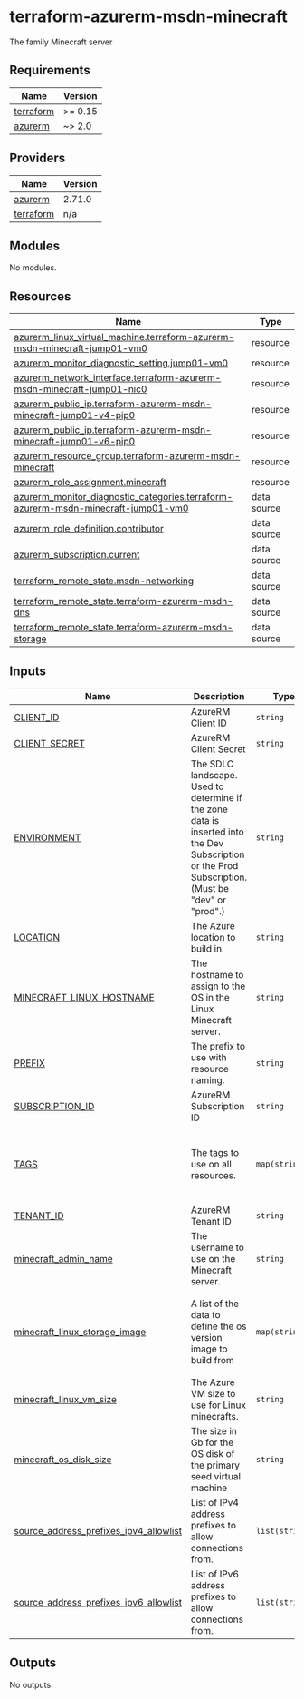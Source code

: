 # terraform-azurerm-msdn-minecraft

The family Minecraft server

<!-- BEGINNING OF PRE-COMMIT-TERRAFORM DOCS HOOK -->
## Requirements

| Name | Version |
|------|---------|
| <a name="requirement_terraform"></a> [terraform](#requirement\_terraform) | >= 0.15 |
| <a name="requirement_azurerm"></a> [azurerm](#requirement\_azurerm) | ~> 2.0 |

## Providers

| Name | Version |
|------|---------|
| <a name="provider_azurerm"></a> [azurerm](#provider\_azurerm) | 2.71.0 |
| <a name="provider_terraform"></a> [terraform](#provider\_terraform) | n/a |

## Modules

No modules.

## Resources

| Name | Type |
|------|------|
| [azurerm_linux_virtual_machine.terraform-azurerm-msdn-minecraft-jump01-vm0](https://registry.terraform.io/providers/hashicorp/azurerm/latest/docs/resources/linux_virtual_machine) | resource |
| [azurerm_monitor_diagnostic_setting.jump01-vm0](https://registry.terraform.io/providers/hashicorp/azurerm/latest/docs/resources/monitor_diagnostic_setting) | resource |
| [azurerm_network_interface.terraform-azurerm-msdn-minecraft-jump01-nic0](https://registry.terraform.io/providers/hashicorp/azurerm/latest/docs/resources/network_interface) | resource |
| [azurerm_public_ip.terraform-azurerm-msdn-minecraft-jump01-v4-pip0](https://registry.terraform.io/providers/hashicorp/azurerm/latest/docs/resources/public_ip) | resource |
| [azurerm_public_ip.terraform-azurerm-msdn-minecraft-jump01-v6-pip0](https://registry.terraform.io/providers/hashicorp/azurerm/latest/docs/resources/public_ip) | resource |
| [azurerm_resource_group.terraform-azurerm-msdn-minecraft](https://registry.terraform.io/providers/hashicorp/azurerm/latest/docs/resources/resource_group) | resource |
| [azurerm_role_assignment.minecraft](https://registry.terraform.io/providers/hashicorp/azurerm/latest/docs/resources/role_assignment) | resource |
| [azurerm_monitor_diagnostic_categories.terraform-azurerm-msdn-minecraft-jump01-vm0](https://registry.terraform.io/providers/hashicorp/azurerm/latest/docs/data-sources/monitor_diagnostic_categories) | data source |
| [azurerm_role_definition.contributor](https://registry.terraform.io/providers/hashicorp/azurerm/latest/docs/data-sources/role_definition) | data source |
| [azurerm_subscription.current](https://registry.terraform.io/providers/hashicorp/azurerm/latest/docs/data-sources/subscription) | data source |
| [terraform_remote_state.msdn-networking](https://registry.terraform.io/providers/hashicorp/terraform/latest/docs/data-sources/remote_state) | data source |
| [terraform_remote_state.terraform-azurerm-msdn-dns](https://registry.terraform.io/providers/hashicorp/terraform/latest/docs/data-sources/remote_state) | data source |
| [terraform_remote_state.terraform-azurerm-msdn-storage](https://registry.terraform.io/providers/hashicorp/terraform/latest/docs/data-sources/remote_state) | data source |

## Inputs

| Name | Description | Type | Default | Required |
|------|-------------|------|---------|:--------:|
| <a name="input_CLIENT_ID"></a> [CLIENT\_ID](#input\_CLIENT\_ID) | AzureRM Client ID | `string` | n/a | yes |
| <a name="input_CLIENT_SECRET"></a> [CLIENT\_SECRET](#input\_CLIENT\_SECRET) | AzureRM Client Secret | `string` | n/a | yes |
| <a name="input_ENVIRONMENT"></a> [ENVIRONMENT](#input\_ENVIRONMENT) | The SDLC landscape. Used to determine if the zone data is inserted into the Dev Subscription or the Prod Subscription. (Must be "dev" or "prod".) | `string` | n/a | yes |
| <a name="input_LOCATION"></a> [LOCATION](#input\_LOCATION) | The Azure location to build in. | `string` | `"australiaeast"` | no |
| <a name="input_MINECRAFT_LINUX_HOSTNAME"></a> [MINECRAFT\_LINUX\_HOSTNAME](#input\_MINECRAFT\_LINUX\_HOSTNAME) | The hostname to assign to the OS in the Linux Minecraft server. | `string` | n/a | yes |
| <a name="input_PREFIX"></a> [PREFIX](#input\_PREFIX) | The prefix to use with resource naming. | `string` | n/a | yes |
| <a name="input_SUBSCRIPTION_ID"></a> [SUBSCRIPTION\_ID](#input\_SUBSCRIPTION\_ID) | AzureRM Subscription ID | `string` | n/a | yes |
| <a name="input_TAGS"></a> [TAGS](#input\_TAGS) | The tags to use on all resources. | `map(string)` | <pre>{<br>  "cicdManaged": "tfc",<br>  "createdBy": "abest@diaxion.com",<br>  "environment": "dev",<br>  "terraform": "true"<br>}</pre> | no |
| <a name="input_TENANT_ID"></a> [TENANT\_ID](#input\_TENANT\_ID) | AzureRM Tenant ID | `string` | n/a | yes |
| <a name="input_minecraft_admin_name"></a> [minecraft\_admin\_name](#input\_minecraft\_admin\_name) | The username to use on the Minecraft server. | `string` | `"festivus"` | no |
| <a name="input_minecraft_linux_storage_image"></a> [minecraft\_linux\_storage\_image](#input\_minecraft\_linux\_storage\_image) | A list of the data to define the os version image to build from | `map(string)` | <pre>{<br>  "offer": "0001-com-ubuntu-server-focal",<br>  "publisher": "Canonical",<br>  "sku": "20_04-lts",<br>  "version": "latest"<br>}</pre> | no |
| <a name="input_minecraft_linux_vm_size"></a> [minecraft\_linux\_vm\_size](#input\_minecraft\_linux\_vm\_size) | The Azure VM size to use for Linux minecrafts. | `string` | `"Standard_A2_v2"` | no |
| <a name="input_minecraft_os_disk_size"></a> [minecraft\_os\_disk\_size](#input\_minecraft\_os\_disk\_size) | The size in Gb for the OS disk of the primary seed virtual machine | `string` | `"100"` | no |
| <a name="input_source_address_prefixes_ipv4_allowlist"></a> [source\_address\_prefixes\_ipv4\_allowlist](#input\_source\_address\_prefixes\_ipv4\_allowlist) | List of IPv4 address prefixes to allow connections from. | `list(string)` | <pre>[<br>  "159.196.149.239"<br>]</pre> | no |
| <a name="input_source_address_prefixes_ipv6_allowlist"></a> [source\_address\_prefixes\_ipv6\_allowlist](#input\_source\_address\_prefixes\_ipv6\_allowlist) | List of IPv6 address prefixes to allow connections from. | `list(string)` | <pre>[<br>  "2403:5800:7800:b400::/56"<br>]</pre> | no |

## Outputs

No outputs.
<!-- END OF PRE-COMMIT-TERRAFORM DOCS HOOK -->
